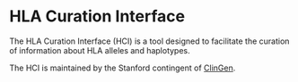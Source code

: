 # HLA Curation Interface

The HLA Curation Interface (HCI) is a tool designed to facilitate the curation of 
information about HLA alleles and haplotypes.

The HCI is maintained by the Stanford contingent of
[ClinGen](https://clinicalgenome.org/).
